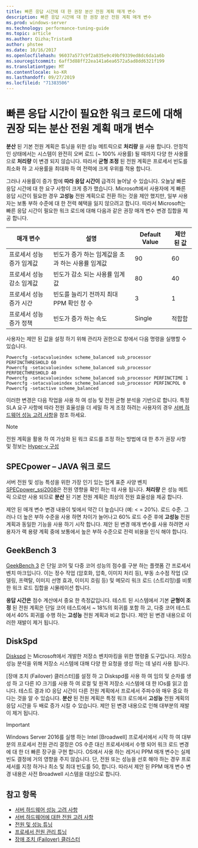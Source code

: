 ```yaml
---
title: 빠른 응답 시간에 대 한 권장 분산 전원 계획 매개 변수
description: 빠른 응답 시간에 대 한 권장 분산 전원 계획 매개 변수
ms.prod: windows-server
ms.technology: performance-tuning-guide
ms.topic: article
ms.author: Qizha;TristanB
author: phstee
ms.date: 10/16/2017
ms.openlocfilehash: 96037a577c9f2a835e9c49bf9339ed8dc6da1a6b
ms.sourcegitcommit: 6aff3d88ff22ea141a6ea6572a5ad8dd6321f199
ms.translationtype: MT
ms.contentlocale: ko-KR
ms.lasthandoff: 09/27/2019
ms.locfileid: "71383506"
---
```

# <a name="recommended-balanced-power-plan-parameters-for-workloads-requiring-quick-response-times"></a>빠른 응답 시간이 필요한 워크 로드에 대해 권장 되는 분산 전원 계획 매개 변수

**분산** 된 기본 전원 계획은 튜닝을 위한 성능 메트릭으로 **처리량** 을 사용 합니다. 안정적인 상태에서는 시스템이 완전히 오버 로드 (~ 100% 사용률) 될 때까지 다양 한 사용률으로 **처리량** 이 변경 되지 않습니다.  따라서 **균형 조정** 된 전원 계획은 프로세서 빈도를 최소화 하 고 사용률을 최대화 하 여 전력에 크게 우위를 적용 합니다.

그러나 사용률이 증가 함에 **따라 응답 시간이** 급격히 늘어날 수 있습니다. 오늘날 빠른 응답 시간에 대 한 요구 사항이 크게 증가 했습니다. Microsoft에서 사용자에 게 빠른 응답 시간이 필요한 경우 **고성능** 전원 계획으로 전환 하는 것을 제안 했지만, 일부 사용자는 보통 부하 수준에 대 한 전력 혜택을 잃지 않으려고 합니다. 따라서 Microsoft는 빠른 응답 시간이 필요한 워크 로드에 대해 다음과 같은 권장 매개 변수 변경 집합을 제공 합니다.


| 매개 변수 | 설명 | Default Value | 제안 된 값 |
|------------------------|--------------------------------------------------------------------------------------------------------------------------------------------------------|----------------------------------------------------------------------------------|-----------------------------------------------------------------------------------------------------------------------------------------------------------|
| 프로세서 성능 증가 임계값 | 빈도가 증가 하는 임계값을 초과 하는 사용률 임계값 | 90 | 60 |
| 프로세서 성능 감소 임계값 | 빈도가 감소 되는 사용률 임계값 | 80 | 40 |
| 프로세서 성능 증가 시간 | 빈도를 늘리기 전까지 최대 PPM 확인 창 수 | 3 | 1 |
| 프로세서 성능 증가 정책 | 빈도가 증가 하는 속도 | Single | 적합함 |

사용자는 제안 된 값을 설정 하기 위해 관리자 권한으로 창에서 다음 명령을 실행할 수 있습니다.

``` syntax
Powercfg -setacvalueindex scheme_balanced sub_processor PERFINCTHRESHOLD 60
Powercfg -setacvalueindex scheme_balanced sub_processor PERFDECTHRESHOLD 40
Powercfg -setacvalueindex scheme_balanced sub_processor PERFINCTIME 1
Powercfg -setacvalueindex scheme_balanced sub_processor PERFINCPOL 0
Powercfg -setactive scheme_balanced
```

이러한 변경은 다음 작업을 사용 하 여 성능 및 전원 균형 분석을 기반으로 합니다. 특정 SLA 요구 사항에 따라 전원 효율성을 더 세밀 하 게 조정 하려는 사용자의 경우 [서버 하드웨어 성능 고려 사항](../power.md)을 참조 하세요.

>[!Note]
> 전원 계획을 활용 하 여 가상화 된 워크 로드를 조정 하는 방법에 대 한 추가 권장 사항 및 정보는 [Hyper-v 구성](../../role/hyper-v-server/configuration.md)

## <a name="specpower--java-workload"></a>SPECpower – JAVA 워크 로드

서버 전원 및 성능 특성을 위한 가장 인기 있는 업계 표준 사양 벤치 [SPECpower\_ssj2008](http://spec.org/power_ssj2008/)은 전원 영향을 확인 하는 데 사용 됩니다. **처리량** 은 성능 메트릭 으로만 사용 되므로 **분산** 된 기본 전원 계획은 최상의 전원 효율성을 제공 합니다.

제안 된 매개 변수 변경 내용이 빛에서 약간 더 높습니다 (예: < = 20%). 로드 수준. 그러나 더 높은 부하 수준을 사용 하면 차이가 늘어나고 60% 로드 수준 후에 **고성능** 전원 계획과 동일한 기능을 사용 하기 시작 합니다. 제안 된 변경 매개 변수를 사용 하려면 사용자가 랙 용량 계획 중에 보통에서 높은 부하 수준으로 전력 비용을 인식 해야 합니다.

## <a name="geekbench-3"></a>GeekBench 3

[GeekBench 3](http://www.geekbench.com/geekbench3/) 은 단일 코어 및 다중 코어 성능의 점수를 구분 하는 플랫폼 간 프로세서 벤치 마크입니다. 이는 정수 작업 (암호화, 압축, 이미지 처리 등), 부동 소수점 작업 (모델링, 프랙탈, 이미지 선명 효과, 이미지 흐림 등) 및 메모리 워크 로드 (스트리밍)를 비롯 한 워크 로드 집합을 시뮬레이션 합니다.

**응답 시간은** 점수 계산에서 중요 한 측정값입니다. 테스트 된 시스템에서 기본 **균형이 조정** 된 전원 계획은 단일 코어 테스트에서 ~ 18%의 회귀를 포함 하 고, 다중 코어 테스트에서 40% 회귀를 수행 하는 **고성능** 전원 계획과 비교 합니다. 제안 된 변경 내용으로 이러한 재발이 제거 됩니다.

## <a name="diskspd"></a>DiskSpd

[Diskspd](https://en.wikipedia.org/wiki/Diskspd) 는 Microsoft에서 개발한 저장소 벤치마킹을 위한 명령줄 도구입니다. 저장소 성능 분석을 위해 저장소 시스템에 대해 다양 한 요청을 생성 하는 데 널리 사용 됩니다.

[장애 조치 (Failover) 클러스터]를 설정 하 고 Diskspd를 사용 하 여 임의 및 순차를 생성 하 고 다른 IO 크기를 사용 하 여 로컬 및 원격 저장소 시스템에 대 한 IOs를 읽고 씁니다. 테스트 결과 IO 응답 시간이 다른 전원 계획에서 프로세서 주파수와 매우 중요 하다는 것을 알 수 있습니다. **분산** 된 전원 계획은 특정 워크 로드에서 **고성능** 전원 계획의 응답 시간을 두 배로 증가 시킬 수 있습니다. 제안 된 변경 내용으로 인해 대부분의 재발이 제거 됩니다.

>[!Important]
>Windows Server 2016를 실행 하는 Intel [Broadwell] 프로세서에서 시작 하 여 대부분의 프로세서 전원 관리 결정은 OS 수준 대신 프로세서에서 수행 되어 워크 로드 변경에 대 한 더 빠른 장구을 구현 합니다. OS에서 사용 하는 레거시 PPM 매개 변수는 실제 빈도 결정에 거의 영향을 주지 않습니다. 단, 전원 또는 성능을 선호 해야 하는 경우 프로세서를 지정 하거나 최소 및 최대 빈도를 50, 합니다. 따라서 제안 된 PPM 매개 변수 변경 내용은 사전 Broadwell 시스템을 대상으로 합니다.

## <a name="see-also"></a>참고 항목
- [서버 하드웨어 성능 고려 사항](../index.md)
- [서버 하드웨어에 대한 전원 고려 사항](../power.md)
- [전원 및 성능 튜닝](power-performance-tuning.md)
- [프로세서 전원 관리 튜닝](processor-power-management-tuning.md)
- [장애 조치 (Failover) 클러스터](https://technet.microsoft.com/library/cc725923.aspx)
